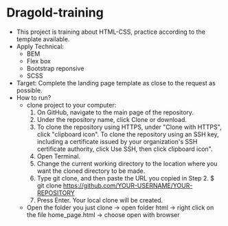 # Dragold-training
- This project is training about HTML-CSS, practice according to the template available.
- Apply Technical:
  + BEM
  + Flex box
  + Bootstrap reponsive
  + SCSS
- Target: Complete the landing page template as close to the request as possible.
- How to run?
  + clone project to your computer:
	  1. On GitHub, navigate to the main page of the repository.
	  2. Under the repository name, click Clone or download.
	  3. To clone the repository using HTTPS, under "Clone with HTTPS", click "clipboard icon". To clone the repository using an SSH key, including a certificate issued by your organization's SSH certificate authority, click Use SSH, then click clipboard icon".
	  4. Open Terminal.
	  5. Change the current working directory to the location where you want the cloned directory to be made.
	  6. Type git clone, and then paste the URL you copied in Step 2.
			$ git clone https://github.com/YOUR-USERNAME/YOUR-REPOSITORY
	  7. Press Enter. Your local clone will be created.
  + Open the folder you just clone -> open folder html -> right click on the file home_page.html -> choose open with browser

